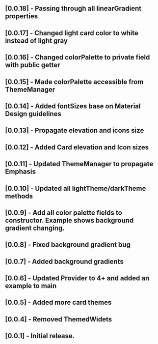 ## [0.0.18] - Passing through all linearGradient properties
## [0.0.17] - Changed light card color to white instead of light gray
## [0.0.16] - Changed colorPalette to private field with public getter
## [0.0.15] - Made colorPalette accessible from ThemeManager
## [0.0.14] - Added fontSizes base on Material Design guidelines
## [0.0.13] - Propagate elevation and icons size
## [0.0.12] - Added Card elevation and Icon sizes
## [0.0.11] - Updated ThemeManager to propagate Emphasis
## [0.0.10] - Updated all lightTheme/darkTheme methods
## [0.0.9] - Add all color palette fields to constructor. Example shows background gradient changing.
## [0.0.8] - Fixed background gradient bug
## [0.0.7] - Added background gradients
## [0.0.6] - Updated Provider to 4+ and added an example to main
## [0.0.5] - Added more card themes
## [0.0.4] - Removed ThemedWidets
## [0.0.1] - Initial release.
